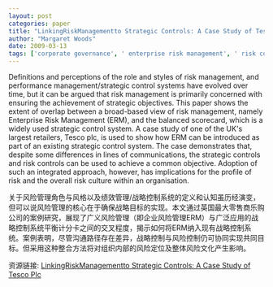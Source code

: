 ```yaml
---
layout: post
categories: paper
title: "LinkingRiskManagementto Strategic Controls: A Case Study of Tesco Plc"
author: "Margaret Woods"
date: 2009-03-13
tags: ['corporate governance', ' enterprise risk management', ' risk controls', ' strategic control', 'balanced scorecard', ' case study', ' Tesco plc']
---
```


Definitions and perceptions of the role and styles of risk management, and performance management/strategic control systems have evolved over time, but it can be argued that risk management is primarily concerned with ensuring the achievement of strategic objectives. This paper shows the extent of overlap between a broad-based view of risk management, namely Enterprise Risk Management (ERM), and the balanced scorecard, which is a widely used strategic control system. A case study of one of the UK's largest retailers, Tesco plc, is used to show how ERM can be introduced as part of an existing strategic control system. The case demonstrates that, despite some differences in lines of communications, the strategic controls and risk controls can be used to achieve a common objective. Adoption of such an integrated approach, however, has implications for the profile of risk and the overall risk culture within an organisation.

关于风险管理角色与风格以及绩效管理/战略控制系统的定义和认知虽历经演变，但可以说风险管理的核心在于确保战略目标的实现。本文通过英国最大零售商乐购公司的案例研究，展现了广义风险管理（即企业风险管理ERM）与广泛应用的战略控制系统平衡计分卡之间的交叉程度，揭示如何将ERM纳入现有战略控制系统。案例表明，尽管沟通路径存在差异，战略控制与风险控制仍可协同实现共同目标。但采用这种整合方法将对组织内部的风险定位及整体风险文化产生影响。

资源链接: [LinkingRiskManagementto Strategic Controls: A Case Study of Tesco Plc](https://papers.ssrn.com/sol3/papers.cfm?abstract_id=1358776)
